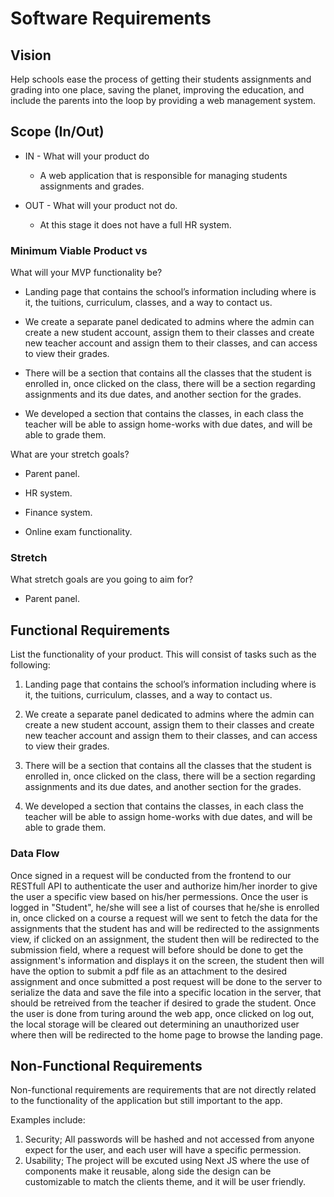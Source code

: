 # Software Requirements
 
## Vision

Help schools ease the process of getting their students assignments and grading into one place, saving the planet, improving the education, and include the parents into the loop by providing a web management system.

## Scope (In/Out)

- IN - What will your product do
    - A web application that is responsible for managing students assignments and grades.

- OUT - What will your product not do.
  - At this stage it does not have a full HR system.

### Minimum Viable Product vs
 
What will your MVP functionality be?

- Landing page that contains the school’s information including where is it, the tuitions, curriculum, classes, and a way to contact us.

- We create a separate  panel dedicated to admins where the admin can create a new student account, assign them to their classes and create new teacher account and assign them to their classes, and can access to view their grades.

- There will be a section that contains all the classes that the student is enrolled in, once clicked on the class, there will be a section regarding assignments and its due dates, and another section for the grades.

- We developed a section that contains the classes, in each class the teacher will be able to assign home-works with due dates, and will be able to grade them.

What are your stretch goals?

- Parent panel.

- HR system.

- Finance system.

- Online exam functionality.

### Stretch
 
What stretch goals are you going to aim for?

- Parent panel.
 
## Functional Requirements
 
List the functionality of your product. This will consist of tasks such as the following:
 
1. Landing page that contains the school’s information including where is it, the tuitions, curriculum, classes, and a way to contact us.

2. We create a separate  panel dedicated to admins where the admin can create a new student account, assign them to their classes and create new teacher account and assign them to their classes, and can access to view their grades.

3. There will be a section that contains all the classes that the student is enrolled in, once clicked on the class, there will be a section regarding assignments and its due dates, and another section for the grades.

4. We developed a section that contains the classes, in each class the teacher will be able to assign home-works with due dates, and will be able to grade them.

### Data Flow

Once signed in a request will be conducted from the frontend to our RESTfull API to authenticate the user and authorize him/her inorder to give the user a specific view based on his/her permessions. Once the user is logged in "Student", he/she will see a list of courses that he/she is enrolled in, once clicked on a course a request will we sent to fetch the data for the assignments that the student has and will be redirected to the assignments view, if clicked on an assignment, the student then will be redirected to the submission field, where a request will before should be done to get the assignment's information and displays it on the screen, the student then will have the option to submit a pdf file as an attachment to the desired assignment and once submitted a post request will be done to the server to serialize the data and save the file into a specific location in the server, that should be retreived from the teacher if desired to grade the student. Once the user is done from turing around the web app, once clicked on log out, the local storage will be cleared out determining an unauthorized user where then will be redirected to the home page to browse the landing page.
 
## Non-Functional Requirements
 
Non-functional requirements are requirements that are not directly related to the functionality of the application but still important to the app.

Examples include:
1. Security; All passwords will be hashed and not accessed from anyone expect for the user, and each user will have a specific permession.
2. Usability; The project will be excuted using Next JS where the use of components make it reusable, along side the design can be customizable to match the clients theme, and it will be user friendly.